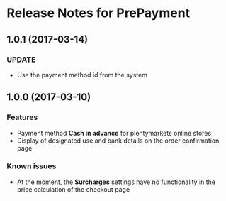 # Release Notes for PrePayment

## 1.0.1 (2017-03-14)

### UPDATE

- Use the payment method id from the system

## 1.0.0 (2017-03-10)

### Features

- Payment method **Cash in advance** for plentymarkets online stores
- Display of designated use and bank details on the order confirmation page

### Known issues

- At the moment, the **Surcharges** settings have no functionality in the price calculation of the checkout page